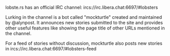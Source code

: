 lobste.rs has an official IRC channel: ircs://irc.libera.chat:6697/#lobsters

Lurking in the channel is a bot called "mockturtle" created and maintained by @alynpost. It announces new stories submitted to the site and provides other useful features like showing the page title of other URLs mentioned in the channel.

For a feed of stories without discussion, mockturtle also posts new stories in ircs://irc.libera.chat:6697/#lobsters-feed